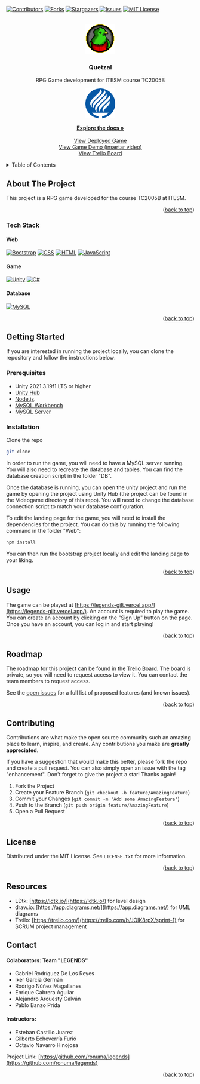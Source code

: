 <a name="readme-top"></a>

<!-- PROJECT SHIELDS -->

[![Contributors][contributors-shield]][contributors-url]
[![Forks][forks-shield]][forks-url]
[![Stargazers][stars-shield]][stars-url]
[![Issues][issues-shield]][issues-url]
[![MIT License][license-shield]][license-url]

<!-- PROJECT LOGO -->
<br />
<div align="center">
<img src="Web/images/logo1.png" alt="Logo" width="80" height="80">
<h3 align="center">Quetzal</h3>

  <p align="center">
    RPG Game development for ITESM course TC2005B
    <br />
    </p>
     <a href="https://github.com/ronuma/legends">
    <img src="Web/images/Logo_TEC.svg" alt="Logo" width="80" height="80">
  </a>

  <p>
  <a href="https://github.com/ronuma/legends"><strong>Explore the docs »</strong></a>
    <br />
    <br />
    <a href="https://legends-gilt.vercel.app/">View Deployed Game</a>
    <br />
    <a href="https://youtube.com/">View Game Demo (insertar video)</a>
    <br />
    <a href="https://trello.com/b/JOlK8rpX/sprint-1">View Trello Board</a>
  </p>
</div>

<!-- TABLE OF CONTENTS -->
<details>
  <summary>Table of Contents</summary>
  <ol>
    <li>
      <a href="#about-the-project">About The Project</a>
      <ul>
        <li><a href="#tech-stack">Built With</a></li>
      </ul>
    </li>
    <li>
      <a href="#getting-started">Getting Started</a>
      <ul>
        <li><a href="#prerequisites">Prerequisites</a></li>
        <li><a href="#installation">Installation</a></li>
      </ul>
    </li>
    <li><a href="#usage">Usage</a></li>
    <li><a href="#roadmap">Roadmap</a></li>
    <li><a href="#contributing">Contributing</a></li>
    <li><a href="#license">License</a></li>
    <li><a href="#resources">Resources</a></li>
    <li><a href="#contact">Contact</a></li>
  </ol>
</details>

<!-- ABOUT THE PROJECT -->

## About The Project

This project is a RPG game developed for the course TC2005B at ITESM.

<p align="right">(<a href="#readme-top">back to top</a>)</p>

### Tech Stack

#### Web

[![Bootstrap][bootstrap.com]][bootstrap-url]
[![CSS][css3.com]][css3-url]
[![HTML][html.com]][html-url]
[![JavaScript][javascript.com]][javascript-url]

#### Game

[![Unity][unity.com]][unity-url]
[![C#][c#.com]][c#-url]

#### Database

[![MySQL][mysql.com]][mysql-url]

<p align="right">(<a href="#readme-top">back to top</a>)</p>

<!-- GETTING STARTED -->

## Getting Started

If you are interested in running the project locally, you can clone the repository and follow the instructions below:

### Prerequisites

<!-- Unity -->

-  Unity 2021.3.19f1 LTS or higher
-  [Unity Hub](https://unity3d.com/get-unity/download)
-  [Node.js](https://nodejs.org/en/download/).
-  [MySQL Workbench](https://dev.mysql.com/downloads/workbench/)
-  [MySQL Server](https://dev.mysql.com/downloads/mysql/)

### Installation

Clone the repo

```sh
git clone
```

In order to run the game, you will need to have a MySQL server running. You will also need to recreate the database and tables. You can find the database creation script in the folder "DB".

Once the database is running, you can open the unity project and run the game by opening the project using Unity Hub (the project can be found in the Videogame directory of this repo). You will need to change the database connection script to match your database configuration.

To edit the landing page for the game, you will need to install the dependencies for the project. You can do this by running the following command in the folder "Web":

```sh
npm install
```

You can then run the bootstrap project locally and edit the landing page to your liking.

<p align="right">(<a href="#readme-top">back to top</a>)</p>

<!-- USAGE EXAMPLES -->

## Usage

The game can be played at [https://legends-gilt.vercel.app/](https://legends-gilt.vercel.app/). An account is required to play the game. You can create an account by clicking on the "Sign Up" button on the page. Once you have an account, you can log in and start playing!

<p align="right">(<a href="#readme-top">back to top</a>)</p>

<!-- ROADMAP -->

## Roadmap

The roadmap for this project can be found in the [Trello Board](https://trello.com/b/JOlK8rpX/sprint-1). The board is private, so you will need to request access to view it. You can contact the team members to request access.

See the [open issues](https://github.com/ronuma/legends/issues) for a full list of proposed features (and known issues).

<p align="right">(<a href="#readme-top">back to top</a>)</p>

<!-- CONTRIBUTING -->

## Contributing

Contributions are what make the open source community such an amazing place to learn, inspire, and create. Any contributions you make are **greatly appreciated**.

If you have a suggestion that would make this better, please fork the repo and create a pull request. You can also simply open an issue with the tag "enhancement".
Don't forget to give the project a star! Thanks again!

1. Fork the Project
2. Create your Feature Branch (`git checkout -b feature/AmazingFeature`)
3. Commit your Changes (`git commit -m 'Add some AmazingFeature'`)
4. Push to the Branch (`git push origin feature/AmazingFeature`)
5. Open a Pull Request

<p align="right">(<a href="#readme-top">back to top</a>)</p>

<!-- LICENSE -->

## License

Distributed under the MIT License. See `LICENSE.txt` for more information.

<p align="right">(<a href="#readme-top">back to top</a>)</p>

<!-- Resources used (aknowledgement)-->

## Resources

-  LDtk: [https://ldtk.io/](https://ldtk.io/) for level design
-  draw.io: [https://app.diagrams.net/](https://app.diagrams.net/) for UML diagrams
-  Trello: [https://trello.com/](https://trello.com/b/JOlK8rpX/sprint-1) for SCRUM project management

<!-- CONTACT -->

## Contact

#### **Colaborators: Team "LEGENDS"**

-  Gabriel Rodríguez De Los Reyes
-  Iker García Germán
-  Rodrigo Núñez Magallanes
-  Enrique Cabrera Aguilar
-  Alejandro Arouesty Galván
-  Pablo Banzo Prida

#### **Instructors:**

-  Esteban Castillo Juarez
-  Gilberto Echeverría Furió
-  Octavio Navarro Hinojosa

Project Link: [https://github.com/ronuma/legends](https://github.com/ronuma/legends)

<p align="right">(<a href="#readme-top">back to top</a>)</p>

<!-- MARKDOWN LINKS & IMAGES -->

<!-- Trello link -->

[trello-url]: https://trello.com/b/JOlK8rpX/sprint-1

<!-- GitHub Shields -->

[contributors-shield]: https://img.shields.io/github/contributors/ronuma/legends.svg?style=for-the-badge
[contributors-url]: https://github.com/ronuma/legends/graphs/contributors
[forks-shield]: https://img.shields.io/github/forks/ronuma/legends.svg?style=for-the-badge
[forks-url]: https://github.com/ronuma/legends/network/members
[stars-shield]: https://img.shields.io/github/stars/ronuma/legends.svg?style=for-the-badge
[stars-url]: https://github.com/ronuma/legends/stargazers
[issues-shield]: https://img.shields.io/github/issues/ronuma/legends.svg?style=for-the-badge
[issues-url]: https://github.com/ronuma/legends/issues
[license-shield]: https://img.shields.io/github/license/ronuma/legends.svg?style=for-the-badge
[license-url]: https://github.com/ronuma/legends/blob/master/LICENSE.txt

<!-- Stack Shields -->
<!-- Web Shields -->

[bootstrap.com]: https://img.shields.io/badge/Bootstrap-563D7C?style=for-the-badge&logo=bootstrap&logoColor=white
[bootstrap-url]: https://getbootstrap.com
[css3.com]: https://img.shields.io/badge/CSS3-1572B6?style=for-the-badge&logo=css3&logoColor=white
[css3-url]: https://developer.mozilla.org/en-US/docs/Web/CSS
[html.com]: https://img.shields.io/badge/HTML5-E34F26?style=for-the-badge&logo=html5&logoColor=white
[html-url]: https://developer.mozilla.org/en-US/docs/Web/HTML
[javascript.com]: https://img.shields.io/badge/JavaScript-F7DF1E?style=for-the-badge&logo=javascript&logoColor=black
[javascript-url]: https://developer.mozilla.org/en-US/docs/Web/JavaScript

<!-- Game Shields -->

[unity.com]: https://img.shields.io/badge/Unity-100000?style=for-the-badge&logo=unity&logoColor=white
[unity-url]: https://unity.com/
[c#.com]: https://img.shields.io/badge/C%23-239120?style=for-the-badge&logo=c-sharp&logoColor=white
[c#-url]: https://docs.microsoft.com/en-us/dotnet/csharp/

<!-- Database Shields -->

[mysql.com]: https://img.shields.io/badge/MySQL-00000F?style=for-the-badge&logo=mysql&logoColor=white
[mysql-url]: https://www.mysql.com/
